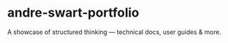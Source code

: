# andre-swart-portfolio
A showcase of structured thinking — technical docs, user guides &amp; more.
